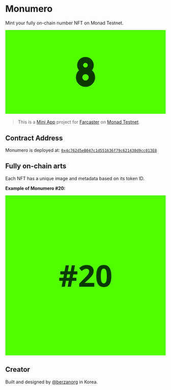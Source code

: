 # Monumero

Mint your fully on-chain number NFT on Monad Testnet.

![Monumero](/public/og.png)

> This is a [Mini App](https://miniapps.farcaster.xyz) project for [Farcaster](https://farcaster.xyz) on [Monad Testnet](https://monad.xyz).

## Contract Address

Monumero is deployed at: [`0x4c762d5eB047c1d551636f79c621430d9cc013E8`](https://testnet.monadexplorer.com/token/0x4c762d5eB047c1d551636f79c621430d9cc013E8)

## Fully on-chain arts

Each NFT has a unique image and metadata based on its token ID.

**Example of Monumero #20:**

![Monumero](/public/nft.svg)

## Creator

Built and designed by [@berzanorg](https://x.com/berzanorg) in Korea.
